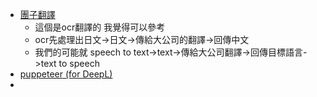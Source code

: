 * [團子翻譯](https://github.com/PantsuDango/Dango-Translator) 
    * 這個是ocr翻譯的 我覺得可以參考
    * ocr先處理出日文->日文->傳給大公司的翻譯->回傳中文
    * 我們的可能就 speech to text->text->傳給大公司翻譯->回傳目標語言->text to speech
* [puppeteer (for DeepL)](https://pub.dev/packages/puppeteer?fbclid=IwAR3DI4qiKuTR0_VX08BcrSLln76VwKy5EQczI8fikU_nfJ1-_gvP2ouy-7Y)
* 
